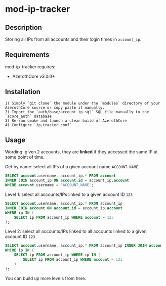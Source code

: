 # mod-ip-tracker

## Description

Storing all IPs from all accounts and their login times in `account_ip`.


## Requirements

mod-ip-tracker requires:

- AzerothCore v3.0.0+


## Installation

```
1) Simply `git clone` the module under the `modules` directory of your AzerothCore source or copy paste it manually.
2) Import the `auth/base/account_ip.sql` SQL file manually to the `acore_auth` database
3) Re-run cmake and launch a clean build of AzerothCore
4) Configure `ip-tracker.conf`
```

## Usage

Wording: given 2 accounts, they are **linked** if they accessed the same IP at some point of time.

Get by name: select all IPs of a given account name `ACCOUNT_NAME`

```sql
SELECT account.username, account_ip.* FROM account 
INNER JOIN account_ip ON account.id = account_ip.account
WHERE account.username = 'ACCOUNT_NAME';
```

Level 1: select all accounts/IPs linked to a given account ID `123`

```sql
SELECT account.username, account_ip.* FROM account_ip 
INNER JOIN account ON account.id = account_ip.account
WHERE ip IN (
    SELECT ip FROM account_ip WHERE account = 123
);
```

Level 2: select all accounts/IPs linked to all accounts linked to a given account ID `123`

```sql
SELECT account.username, account_ip.* FROM account_ip INNER JOIN account ON account.id = account_ip.account
WHERE ip IN (
	SELECT ip FROM account_ip WHERE ip IN (
		SELECT ip FROM account_ip WHERE account = 123
	)
);
```

You can build up more levels from here.
